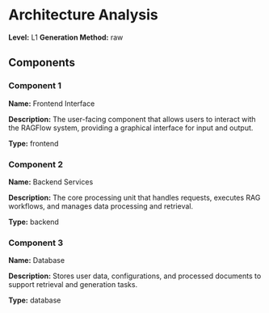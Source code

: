 # Architecture Analysis

**Level:** L1
**Generation Method:** raw

## Components

### Component 1

**Name:** Frontend Interface

**Description:** The user-facing component that allows users to interact with the RAGFlow system, providing a graphical interface for input and output.

**Type:** frontend

### Component 2

**Name:** Backend Services

**Description:** The core processing unit that handles requests, executes RAG workflows, and manages data processing and retrieval.

**Type:** backend

### Component 3

**Name:** Database

**Description:** Stores user data, configurations, and processed documents to support retrieval and generation tasks.

**Type:** database

